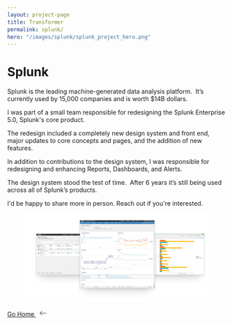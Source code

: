 ```yaml
---
layout: project-page
title: Transformer
permalink: splunk/
hero: "/images/splunk/splunk_project_hero.png"
---
```


# Splunk

Splunk is the leading machine-generated data analysis platform.  It’s currently used by 15,000 companies and is worth $14B dollars.

I was part of a small team responsible for redesigning the Splunk Enterprise 5.0, Splunk's core product.

The redesign included a completely new design system and front end, major updates to core concepts and pages, and the addition of new features.

In addition to contributions to the design system, I was responsible for redesigning and enhancing Reports, Dashboards, and Alerts.

The design system stood the test of time.  After 6 years it’s still being used across all of Splunk’s products.

I'd be happy to share more in person.  Reach out if you're interested.

<figure><img src="/images/splunk/dashboards.png"></figure>

<p class="next">
  <a href="/">Go Home
    <?xml version="1.0" ?><svg enable-background="new 0 0 32 32" height="15px" class="arrow" version="1.1" viewBox="0 0 32 32" width="32px" xml:space="preserve" xmlns="http://www.w3.org/2000/svg" xmlns:xlink="http://www.w3.org/1999/xlink"><path clip-rule="evenodd" d="M31.106,15H3.278l8.325-8.293  c0.391-0.391,0.391-1.024,0-1.414c-0.391-0.391-1.024-0.391-1.414,0l-9.9,9.899c-0.385,0.385-0.385,1.029,0,1.414l9.9,9.9  c0.391,0.391,1.024,0.391,1.414,0c0.391-0.391,0.391-1.024,0-1.414L3.278,17h27.828c0.552,0,1-0.448,1-1  C32.106,15.448,31.658,15,31.106,15z" fill="#444444" fill-rule="evenodd" id="Arrow_Back"/><g/><g/><g/><g/><g/><g/></svg>
  </a>
</p>
